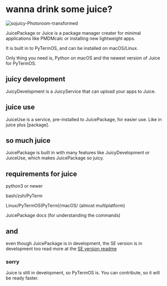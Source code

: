 # wanna drink some juice?
![sojuicy-Photoroom-transformed](https://github.com/PyTermOS-Project/juice/assets/109904787/f52757da-0894-4a4c-a702-cc202ebfdf06)

JuicePackage or Juice is a package manager creater for minimal applications like PMDMcalc or installing new lightweight apps.

It is built in to PyTermOS, and can be installed on macOS/Linux.

Only thing you need is, Python on macOS and the newest version of Juice for PyTermOS.

## juicy development
JuicyDevelopment is a JuicyService that can upload your apps to Juice.

## juice use
JuiceUse is a service, pre-installed to JuicePackage, for easier use. Like in juice plus [package].

## so much juice
JuicePackage is built in with many features like JuicyDevelopment or JuiceUse, which makes JuicePackage so juicy.

## requirements for juice
python3 or newer

bash/zsh/PyTerm

Linux/PyTermOS(PyTerm)/macOS/ (almost multiplatform)

JuicePackage docs (for understanding the commands)

## and
even though JuicePackage is in development, the SE version is in development too
read more at the [SE version readme](/SE/whatsSE?.md)
### sorry
Juice is still in development, so PyTermOS is. You can contribute, so it will be ready faster.
